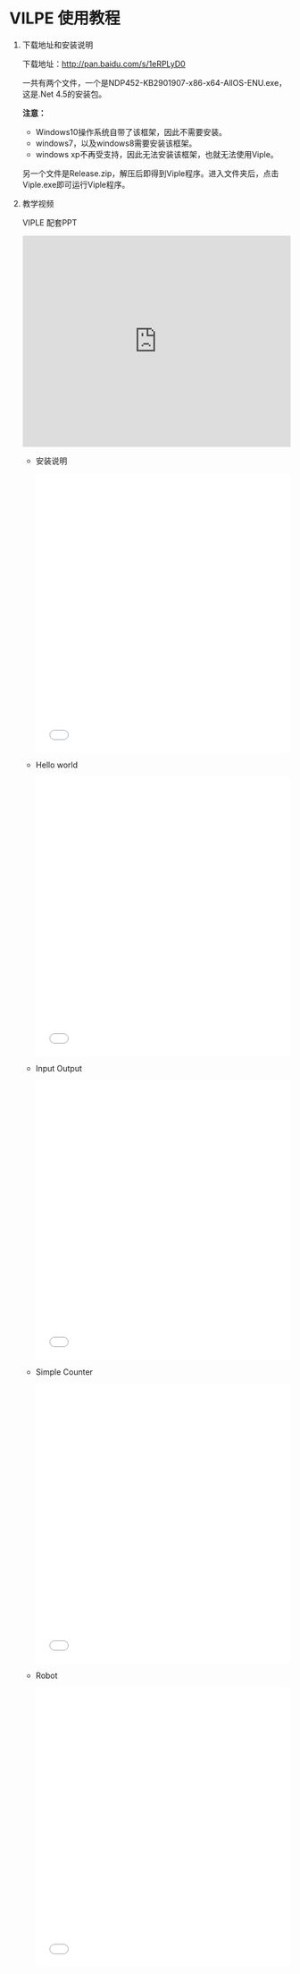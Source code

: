 # VILPE 使用教程

1. 下载地址和安装说明

	下载地址：<http://pan.baidu.com/s/1eRPLyD0>

	一共有两个文件，一个是NDP452-KB2901907-x86-x64-AllOS-ENU.exe，这是.Net 4.5的安装包。
	
	**注意：**

	* Windows10操作系统自带了该框架，因此不需要安装。
	* windows7，以及windows8需要安装该框架。
	* windows xp不再受支持，因此无法安装该框架，也就无法使用Viple。

	另一个文件是Release.zip，解压后即得到Viple程序。进入文件夹后，点击Viple.exe即可运行Viple程序。

2. 教学视频

	VIPLE 配套PPT

	<iframe src="https://docs.com/d/embed/D25191802-5487-4341-8600-001926590164%7eM0da634d7-0c08-a704-2a3e-0d4e71145789" frameborder="0" scrolling="no" width="608px" height="378px" style="max-width:100%" allowfullscreen="False"></iframe>

	* 安装说明

		<iframe frameborder="0" width="100%" height="498px" src="//v.qq.com/iframe/player.html?vid=w0346ntmdyb&tiny=0&auto=0" allowfullscreen></iframe>

	* Hello world

		<iframe frameborder="0" width="100%" height="498px" src="//v.qq.com/iframe/player.html?vid=d0346grj6fs&tiny=0&auto=0" allowfullscreen></iframe>

	* Input Output

		<iframe frameborder="0" width="100%" height="498px" src="//v.qq.com/iframe/player.html?vid=g0346m5w60x&tiny=0&auto=0" allowfullscreen></iframe>

	* Simple Counter

		<iframe frameborder="0" width="100%" height="498px" src="//v.qq.com/iframe/player.html?vid=o0346ar9fd1&tiny=0&auto=0" allowfullscreen></iframe>

	* Robot	

		<iframe frameborder="0" width="100%" height="498px" src="//v.qq.com/iframe/player.html?vid=z0346v7nt97&tiny=0&auto=0" allowfullscreen></iframe>